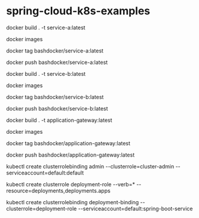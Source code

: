 # spring-cloud-k8s-examples

docker build . -t service-a:latest

docker images

docker tag <image-id> bashdocker/service-a:latest
  
docker push bashdocker/service-a:latest


docker build . -t service-b:latest

docker images

docker tag <image-id> bashdocker/service-b:latest
  
docker push bashdocker/service-b:latest


docker build . -t application-gateway:latest

docker images

docker tag <image-id> bashdocker/application-gateway:latest
  
docker push bashdocker/application-gateway:latest


kubectl create clusterrolebinding admin --clusterrole=cluster-admin --serviceaccount=default:default

kubectl create clusterrole deployment-role --verb=* --resource=deployments,deployments.apps

kubectl create clusterrolebinding deployment-binding --clusterrole=deployment-role --serviceaccount=default:spring-boot-service